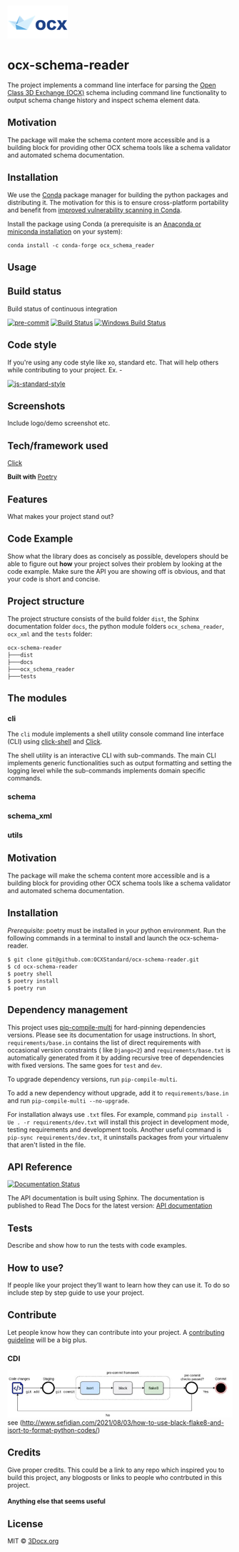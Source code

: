![3DOCX.org logo](./docs/source/_static/logo.png)

# ocx-schema-reader

The project implements a command line interface for parsing
the [Open Class 3D Exchange (OCX)](https://github.com/OCXStandard/OCX_Schema) schema including command line
functionality to output schema change history and inspect schema element data.

## Motivation

The package will make the schema content more accessible and is a building block for providing other OCX schema tools
like a schema validator and automated schema documentation.

## Installation

We use the [Conda](https://conda.io/projects/conda/en/latest/index.html) package manager for building the python
packages and distributing it. The motivation for this is to
ensure cross-platform portability and benefit
from [improved vulnerability scanning in Conda](https://pythonspeed.com/articles/conda-security-scans/).

Install the package using Conda (a prerequisite is
an [Anaconda or miniconda installation](https://conda.io/projects/conda/en/latest/user-guide/install/index.html) on your
system):

```
conda install -c conda-forge ocx_schema_reader
```

## Usage

## Build status

Build status of continuous integration

[![pre-commit](https://img.shields.io/badge/pre--commit-enabled-brightgreen?logo=pre-commit)](https://github.com/pre-commit/pre-commit)
[![Build Status](https://travis-ci.org/akashnimare/foco.svg?branch=master)](https://travis-ci.org/akashnimare/foco)
[![Windows Build Status](https://ci.appveyor.com/api/projects/status/github/akashnimare/foco?branch=master&svg=true)](https://ci.appveyor.com/project/akashnimare/foco/branch/master)

## Code style

If you're using any code style like xo, standard etc. That will help others while contributing to your project. Ex. -

[![js-standard-style](https://img.shields.io/badge/code%20style-standard-brightgreen.svg?style=flat)](https://github.com/feross/standard)

## Screenshots

Include logo/demo screenshot etc.

## Tech/framework used

[Click](https://click.palletsprojects.com/en/8.1.x/)

<b>Built with</b>
[Poetry](https://python-poetry.org/)

## Features

What makes your project stand out?

## Code Example

Show what the library does as concisely as possible, developers should be able to figure out **how** your project solves
their problem by looking at the code example. Make sure the API you are showing off is obvious, and that your code is
short and concise.

## Project structure

The project structure consists of the build folder `dist`, the Sphinx documentation folder `docs`, the python module
folders `ocx_schema_reader`, `ocx_xml` and the `tests` folder:

```
ocx-schema-reader
├───dist
├───docs
├───ocx_schema_reader
├───tests
```

## The modules

### cli

The ``cli`` module implements a shell utility console command line interface (CLI)
using [click-shell](https://pypi.org/project/click-shell/)
and [Click](https://click.palletsprojects.com/en/8.1.x/).

The shell utility is an interactive CLI with sub-commands. The main CLI implements generic functionalities such as
output formatting and setting the logging level while the sub-commands implements domain specific commands.

### schema

### schema_xml

### utils

## Motivation

The package will make the schema content more accessible and is a building block for providing other OCX schema tools
like a schema validator and automated schema documentation.

## Installation

*Prerequisite*: poetry must be installed in your python environment.
Run the following commands in a terminal to install and launch the ocx-schema-reader.

```
$ git clone git@github.com:OCXStandard/ocx-schema-reader.git
$ cd ocx-schema-reader
$ poetry shell
$ poetry install
$ poetry run
```

## Dependency management

This project uses [pip-compile-multi](https://pypi.org/project/pip-compile-multi/) for hard-pinning dependencies
versions.
Please see its documentation for usage instructions.
In short, `requirements/base.in` contains the list of direct requirements with occasional version constraints (
like `Django<2`)
and `requirements/base.txt` is automatically generated from it by adding recursive tree of dependencies with fixed
versions.
The same goes for `test` and `dev`.

To upgrade dependency versions, run `pip-compile-multi`.

To add a new dependency without upgrade, add it to `requirements/base.in` and run `pip-compile-multi --no-upgrade`.

For installation always use `.txt` files. For example, command `pip install -Ue . -r requirements/dev.txt` will install
this project in development mode, testing requirements and development tools.
Another useful command is `pip-sync requirements/dev.txt`, it uninstalls packages from your virtualenv that aren't
listed in the file.

## API Reference

[![Documentation Status](https://readthedocs.org/projects/ocx-tools/badge/?version=latest)](https://ocx-tools.readthedocs.io/en/latest/?badge=latest)


The API documentation is built using Sphinx. The documentation is published to Read The Docs for the latest version:
[API documentation](https://ocx-schema-reader.readthedocs.io/en/latest/index.html)

## Tests

Describe and show how to run the tests with code examples.

## How to use?

If people like your project they’ll want to learn how they can use it. To do so include step by step guide to use your
project.

## Contribute

Let people know how they can contribute into your project.
A [contributing guideline](https://github.com/zulip/zulip-electron/blob/master/CONTRIBUTING.md) will be a big plus.

### CDI

![CDI](./docs/source/_static/cdi_pipeline_wbck.jpg)
see (http://www.sefidian.com/2021/08/03/how-to-use-black-flake8-and-isort-to-format-python-codes/)

## Credits

Give proper credits. This could be a link to any repo which inspired you to build this project, any blogposts or links
to people who contrbuted in this project.

#### Anything else that seems useful

## License

MIT © [3Docx.org](https://3docx.org)